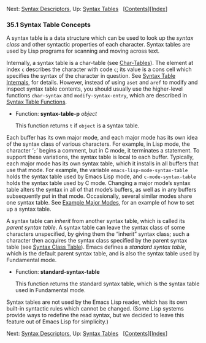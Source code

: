 

Next: [Syntax Descriptors](Syntax-Descriptors.html), Up: [Syntax Tables](Syntax-Tables.html)   \[[Contents](index.html#SEC_Contents "Table of contents")]\[[Index](Index.html "Index")]

### 35.1 Syntax Table Concepts

A syntax table is a data structure which can be used to look up the *syntax class* and other syntactic properties of each character. Syntax tables are used by Lisp programs for scanning and moving across text.

Internally, a syntax table is a char-table (see [Char-Tables](Char_002dTables.html)). The element at index `c` describes the character with code `c`; its value is a cons cell which specifies the syntax of the character in question. See [Syntax Table Internals](Syntax-Table-Internals.html), for details. However, instead of using `aset` and `aref` to modify and inspect syntax table contents, you should usually use the higher-level functions `char-syntax` and `modify-syntax-entry`, which are described in [Syntax Table Functions](Syntax-Table-Functions.html).

*   Function: **syntax-table-p** *object*

    This function returns `t` if `object` is a syntax table.

Each buffer has its own major mode, and each major mode has its own idea of the syntax class of various characters. For example, in Lisp mode, the character ‘`;`’ begins a comment, but in C mode, it terminates a statement. To support these variations, the syntax table is local to each buffer. Typically, each major mode has its own syntax table, which it installs in all buffers that use that mode. For example, the variable `emacs-lisp-mode-syntax-table` holds the syntax table used by Emacs Lisp mode, and `c-mode-syntax-table` holds the syntax table used by C mode. Changing a major mode’s syntax table alters the syntax in all of that mode’s buffers, as well as in any buffers subsequently put in that mode. Occasionally, several similar modes share one syntax table. See [Example Major Modes](Example-Major-Modes.html), for an example of how to set up a syntax table.

A syntax table can *inherit* from another syntax table, which is called its *parent syntax table*. A syntax table can leave the syntax class of some characters unspecified, by giving them the “inherit” syntax class; such a character then acquires the syntax class specified by the parent syntax table (see [Syntax Class Table](Syntax-Class-Table.html)). Emacs defines a *standard syntax table*, which is the default parent syntax table, and is also the syntax table used by Fundamental mode.

*   Function: **standard-syntax-table**

    This function returns the standard syntax table, which is the syntax table used in Fundamental mode.

Syntax tables are not used by the Emacs Lisp reader, which has its own built-in syntactic rules which cannot be changed. (Some Lisp systems provide ways to redefine the read syntax, but we decided to leave this feature out of Emacs Lisp for simplicity.)

Next: [Syntax Descriptors](Syntax-Descriptors.html), Up: [Syntax Tables](Syntax-Tables.html)   \[[Contents](index.html#SEC_Contents "Table of contents")]\[[Index](Index.html "Index")]
